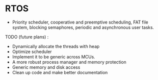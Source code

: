 # RTOS

  - Priority scheduler, cooperative and preemptive scheduling, FAT file system, blocking semaphores, periodic and asynchronous user tasks.


TODO (future plans) :
  - Dynamically allocate the threads with heap
  - Optimize scheduler
  - Implement it to be generic across MCUs. 
  - A more robust process manager and memory protection
  - Generic memory and disk access
  - Clean up code and make better documentation
